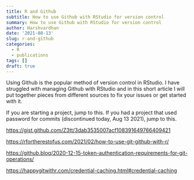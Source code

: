 ```yaml
---
title: R and Github
subtitle: How to use Github with RStudio for version control
summary: How to use Github with RStudio for version control
author: Harshvardhan
date: '2021-08-13'
slug: r-and-github
categories:
  - R
  - publications
tags: []
draft: true
---
```


Using Github is the popular method of version control in RStudio. I have struggled with managing Github with RStudio and in this short article I will put together pieces from different sources to fix your issues or get started with it.

If you are starting a project, jump to this. If you had a project that used password for commits (discontinued today, Aug 13 2021), jump to this.

<https://gist.github.com/Z3tt/3dab3535007acf108391649766409421>

<https://rfortherestofus.com/2021/02/how-to-use-git-github-with-r/>

<https://github.blog/2020-12-15-token-authentication-requirements-for-git-operations/>

<https://happygitwithr.com/credential-caching.html#credential-caching>

